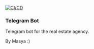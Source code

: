[![CI/CD](https://github.com/Masya1/Masya.TelegramBot/actions/workflows/ci-cd.yaml/badge.svg?branch=master)](https://github.com/Masya1/Masya.TelegramBot/actions/workflows/ci-cd.yaml)
### Telegram Bot
Telegram bot for the real estate agency.

By Masya :)
